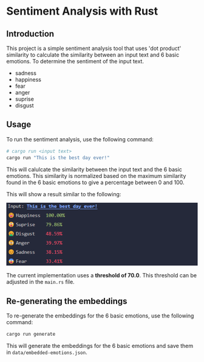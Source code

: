 # Sentiment Analysis with Rust

## Introduction

This project is a simple sentiment analysis tool that uses 'dot product' similarity to calculate the similarity between an input text and 6 basic emotions. To determine the sentiment of the input text.

- sadness
- happiness
- fear
- anger
- suprise
- disgust

## Usage

To run the sentiment analysis, use the following command:

```bash
# cargo run <input text>
cargo run "This is the best day ever!"
```

This will calulcate the similarity between the input text and the 6 basic emotions. This similarity is normalized based on the maximum similarity found in the 6 basic emotions to give a percentage between 0 and 100.

This will show a result similar to the following:

![Terminal screenshot](docs/emotions-terminal-screenshot.png)

The current implementation uses a **threshold of 70.0**. This threshold can be adjusted in the `main.rs` file.

## Re-generating the embeddings

To re-generate the embeddings for the 6 basic emotions, use the following command:

```bash
cargo run generate
```

This will generate the embeddings for the 6 basic emotions and save them in `data/embedded-emotions.json`.
